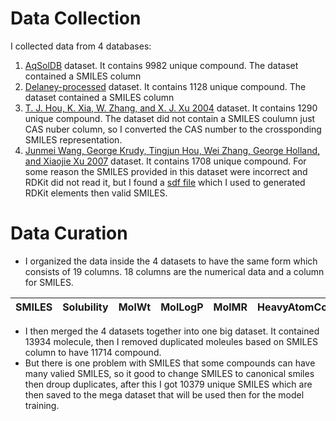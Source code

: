 # Data Collection

I collected data from 4 databases:
1. [AqSolDB](https://www.nature.com/articles/s41597-019-0151-1) dataset. It contains 9982 unique compound. The dataset contained a SMILES column
2. [Delaney-processed](https://github.com/deepchem/deepchem/blob/master/datasets/delaney-processed.csv) dataset. It contains 1128 unique compound. The dataset contained a SMILES column
3. [T. J. Hou, K. Xia, W. Zhang, and X. J. Xu 2004](https://pubmed.ncbi.nlm.nih.gov/14741036/) dataset. It contains 1290 unique compound. The dataset did not contain a SMILES coulumn just CAS nuber column, so I converted the CAS number to the crossponding SMILES representation.
4. [Junmei Wang, George Krudy, Tingjun Hou, Wei Zhang, George Holland, and Xiaojie Xu 2007](https://pubs.acs.org/doi/full/10.1021/ci700096r?casa_token=JQmRIoLinscAAAAA%3AMc43u7KVHSyUOa_fW6BfMvKWnoQ3HnPFpgvKqkb4E1daBmN83DPibzG67zAEDf1-GkG9GExjCEYkbvE-) dataset. It contains 1708 unique compound. For some reason the SMILES provided in this dataset were incorrect and RDKit did not read it, but I found a [sdf file](http://modem.ucsd.edu/adme/databases/databases_logS.htm) which I used to generated RDKit elements then valid SMILES.

# Data Curation
- I organized the data inside the 4 datasets to have the same form which consists of 19 columns. 18 columns are the numerical data and a column for SMILES.

| SMILES | Solubility | MolWt | MolLogP | MolMR | HeavyAtomCount | NumHAcceptors | NumHDonors | NumHeteroatoms | NumRotatableBonds | NumValenceElectrons | NumAromaticRings | NumSaturatedRings | NumAliphaticRings | RingCount | TPSA | LabuteASA | BalabanJ | BertzCT |
|--------|------------|------:|--------:|------:|---------------:|--------------:|-----------:|---------------:|------------------:|--------------------:|-----------------:|------------------:|------------------:|----------:|-----:|----------:|---------:|--------:|

- I then merged the 4 datasets together into one big dataset. It contained 13934 molecule, then I removed duplicated moleules based on SMILES column to have 11714 compound. 
- But there is one problem with SMILES that some compounds can have many valied SMILES, so it good to change SMILES to canonical smiles then droup duplicates, after this I got 10379 unique SMILES which are then saved to the mega dataset that will be used then for the model training.
